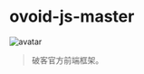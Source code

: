 # ovoid-js-master

![avatar](img:https://the-wings-gaming.oss-cn-beijing.aliyuncs.com/ovoid.png)

> 破客官方前端框架。


